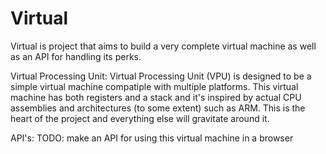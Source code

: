 # Virtual
Virtual is project that aims to build a very complete virtual machine as well as an API for handling its perks.

Virtual Processing Unit:
    Virtual Processing Unit (VPU) is designed to be a simple virtual machine compatiple with multiple platforms. This virtual machine has both registers and a stack and it's inspired by actual CPU assemblies and architectures (to some extent) such as ARM. This is the heart of the project and everything else will gravitate around it.

API's:
    TODO: make an API for using this virtual machine in a browser
